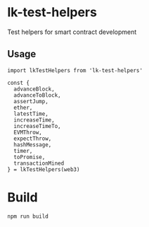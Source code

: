 # lk-test-helpers

Test helpers for smart contract development

## Usage

```
import lkTestHelpers from 'lk-test-helpers'

const {
  advanceBlock,
  advanceToBlock,
  assertJump,
  ether,
  latestTime,
  increaseTime,
  increaseTimeTo,
  EVMThrow,
  expectThrow,
  hashMessage,
  timer,
  toPromise,
  transactionMined
} = lkTestHelpers(web3)
```

# Build

`npm run build`
